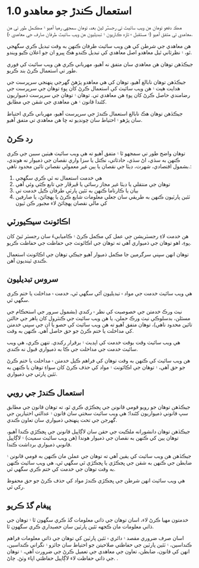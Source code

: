 # استعمال ڪندڙ جو معاهدو 1.0

هڪ دفعو توهان هن ويب سائيٽ تي رجسٽر ٿيڻ بعد، توهان سمجهي رهيا آهيو ۽ مڪمل طور تي هن معاهدي تي متفق آهيو (۽ مستقبل ۾ تازه ڪاريون ۽ تبديليون هن ويب سائيٽ طرفان صارف جي معاهدي ۾).

هن معاهدي جي شرطن کي هن ويب سائيٽ طرفان ڪنهن به وقت تبديل ڪري سگهجي ٿو، ۽ نظرثاني ٿيل معاهدو اصل معاهدي کي تبديل ڪندو هڪ ڀيرو ان جو اعلان ڪيو ويندو.

جيڪڏهن توهان هن معاهدي سان متفق نه آهيو، مهرباني ڪري هن ويب سائيٽ کي فوري طور تي استعمال ڪرڻ بند ڪريو.

جيڪڏھن توھان نابالغ آھيو، توھان کي ھي معاھدو پڙھڻ گھرجي پنھنجي سرپرست جي ھدايت ھيٺ ۽ ھن ويب سائيٽ کي استعمال ڪرڻ کان پوءِ توھان جي سرپرست جي رضامندي حاصل ڪرڻ کان پوءِ ھن معاهدي تي. توهان ۽ توهان جي سرپرست ذميواريون کڻندا قانون ۽ هن معاهدي جي شقن جي مطابق.

جيڪڏهن توهان هڪ نابالغ استعمال ڪندڙ جي سرپرست آهيو، مهرباني ڪري احتياط سان پڙهو ۽ احتياط سان چونڊيو ته ڇا هن معاهدي تي متفق آهيو.

## رد ڪرڻ

توهان واضح طور تي سمجھو ٿا ۽ متفق آهيو ته هي ويب سائيٽ هيٺين سببن جي ڪري ڪنهن به سڌي، اڻ سڌي، حادثاتي، نڪتل يا سزا واري نقصان جي ذميوار نه هوندي، بشمول اقتصادي، شهرت، ڊيٽا جي نقصان يا ٻين غير معمولي نقصانن تائين محدود ناهي.:

1. هي خدمت استعمال نه ٿي ڪري سگھجي
1. توهان جي منتقلي يا ڊيٽا غير مجاز رسائي يا ڦيرڦار جي تابع ڪئي وئي آهي
1. بيان يا ڪارناما ڪنهن به ٽئين پارٽي طرفان ڪيل خدمت تي
1. ٽئين پارٽيون ڪنهن به طريقي سان جعلي معلومات شايع ڪرڻ يا پهچائڻ، يا صارفين کي مالي نقصان پهچائڻ لاء مجبور ڪن ٿيون

## اڪائونٽ سيڪيورٽي

هن خدمت لاءِ رجسٽريشن جي عمل کي مڪمل ڪرڻ ۽ ڪاميابيءَ سان رجسٽر ٿيڻ کان پوءِ، اهو توهان جي ذميواري آهي ته توهان جي اڪائونٽ جي حفاظت جي حفاظت ڪريو.

توهان انهن سڀني سرگرمين جا مڪمل ذميوار آهيو جيڪي توهان جي اڪائونٽ استعمال ڪندي ٿينديون آهن.

## سروس تبديليون

هي ويب سائيٽ خدمت جي مواد ۾ تبديليون آڻي سگھي ٿي، خدمت ۾ مداخلت يا ختم ڪري سگھي ٿي.

نيٽ ورڪ خدمتن جي خصوصيت کي نظر ۾ رکندي (بشمول سرور جي استحڪام جي مسئلن، بدسلوڪي نيٽ ورڪ حملن، يا هن ويب سائيٽ جي ڪنٽرول کان ٻاهر جي حالتن تائين محدود ناهي)، توهان متفق آهيو ته هن ويب سائيٽ کي حصو يا ان جي سڀني خدمتن کي مداخلت يا ختم ڪرڻ جو حق حاصل آهي. ڪنهن به وقت.

هي ويب سائيٽ وقت بوقت خدمت کي اپڊيٽ ۽ برقرار رکندي. تنهن ڪري، هي ويب سائيٽ خدمت جي مداخلت جي ڪا به ذميواري قبول نه ڪندي.

هن ويب سائيٽ کي ڪنهن به وقت توهان کي فراهم ڪيل خدمتن ۾ مداخلت يا ختم ڪرڻ جو حق آهي، ۽ توهان جي اڪائونٽ ۽ مواد کي حذف ڪرڻ کان سواءِ توهان يا ڪنهن به ٽئين پارٽي جي ذميواري.

## استعمال ڪندڙ جي رويي

جيڪڏهن توهان جو رويو قومي قانونن جي ڀڃڪڙي ڪري ٿو، ته توهان قانون جي مطابق سڀ قانوني ذميواريون کڻندا؛ هي ويب سائيٽ سختي سان قانون ۽ عدالتي اختيارين جي گهرجن جي تحت پنهنجي ذميواري سان تعاون ڪندي.

جيڪڏهن توهان دانشورانه ملڪيت جي حقن سان لاڳاپيل قانونن جي ڀڃڪڙي ڪندا آهيو، توهان ٻين کي ڪنهن به نقصان جي ذميوار هوندا (هن ويب سائيٽ سميت) ۽ لاڳاپيل قانوني ذميواري برداشت ڪندا.

جيڪڏهن هن ويب سائيٽ کي يقين آهي ته توهان جي عملن مان ڪنهن به قومي قانونن ۽ ضابطن جي ڪنهن به شقن جي ڀڃڪڙي يا ڀڃڪڙي ٿي سگهي ٿي، هي ويب سائيٽ ڪنهن به وقت توهان جي خدمت کي ختم ڪري سگهي ٿي.

هي ويب سائيٽ انهن شرطن جي ڀڃڪڙي ڪندڙ مواد کي حذف ڪرڻ جو حق محفوظ رکي ٿي.

## پيغام گڏ ڪريو

خدمتون مهيا ڪرڻ لاء، اسان توهان جي ذاتي معلومات گڏ ڪري سگهون ٿا ۽ توهان جي ذاتي معلومات مان ڪجهه ٽئين پارٽين سان حصيداري ڪري سگهون ٿا.

اسان صرف ضروري مقصد ۽ دائري ۾ ٽئين پارٽين کي توهان جي ذاتي معلومات فراهم ڪنداسين، ۽ ٽئين پارٽين جي حفاظتي صلاحيتن جو احتياط سان جائزو ۽ نگراني ڪنداسين، انهن کي قانون، ضابطن، تعاون جي معاهدي جي تعميل ڪرڻ جي ضرورت آهي، ۽ توهان جي ذاتي حفاظت لاء لاڳاپيل حفاظتي اپاء وٺڻ. ڄاڻ. .
